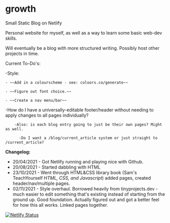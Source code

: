 # growth
Small Static Blog on Netlify

Personal website for myself, as well as a way to learn some basic web-dev skills.

Will eventually be a blog with more structured writing. Possibly host other projects in time.

Current To-Do's:

  -Style:

    - ~~Add in a colourscheme - see: coloors.co/generate~~

    - ~~Figure out font choice.~~

    - ~~Create a nav menu/bar~~  


  -How do I have a universally-editable footer/header without needing to apply changes to all pages individually?

        -Also: is each blog entry going to just be their own pages? Might as well.

          -Do I want a /blog/current_article system or just straight to /current_article?


**Changelog:**
  - 20/04/2021 - Got Netlify running and playing nice with Github.  
  - 20/08/2021 - Started dabbling with HTML
  - 23/10/2021 - Went through HTML&CSS library book (Sam's TeachYourself *HTML, CSS, and Javascript*) added pages, created header/nav/multiple pages.
  - 02/11/2021 - Style overhaul. Borrowed heavily from tinyprojects.dev - much easier to edit something that's existing instead of starting from the ground up. Good foundation. Actually figured out and got a better feel for how this all works. Linked pages together.

[![Netlify Status](https://api.netlify.com/api/v1/badges/2eb7cea2-0847-435f-9612-128c48b4ed74/deploy-status)](https://app.netlify.com/sites/growth-mstein2021/deploys)
